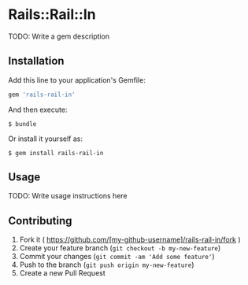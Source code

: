 # Rails::Rail::In

TODO: Write a gem description

## Installation

Add this line to your application's Gemfile:

```ruby
gem 'rails-rail-in'
```

And then execute:

    $ bundle

Or install it yourself as:

    $ gem install rails-rail-in

## Usage

TODO: Write usage instructions here

## Contributing

1. Fork it ( https://github.com/[my-github-username]/rails-rail-in/fork )
2. Create your feature branch (`git checkout -b my-new-feature`)
3. Commit your changes (`git commit -am 'Add some feature'`)
4. Push to the branch (`git push origin my-new-feature`)
5. Create a new Pull Request
